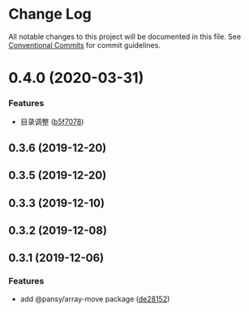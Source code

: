 # Change Log

All notable changes to this project will be documented in this file.
See [Conventional Commits](https://conventionalcommits.org) for commit guidelines.

# 0.4.0 (2020-03-31)

### Features

- 目录调整 ([b5f7078](https://github.com/pansyjs/utils/commit/b5f707863a4865b6bbd7c8333100088fbcae902e))

## 0.3.6 (2019-12-20)

## 0.3.5 (2019-12-20)

## 0.3.3 (2019-12-10)

## 0.3.2 (2019-12-08)

## 0.3.1 (2019-12-06)

### Features

- add @pansy/array-move package ([de28152](https://github.com/pansyjs/utils/commit/de281527b72e50bedf51769b8a1c0c580d415606))
